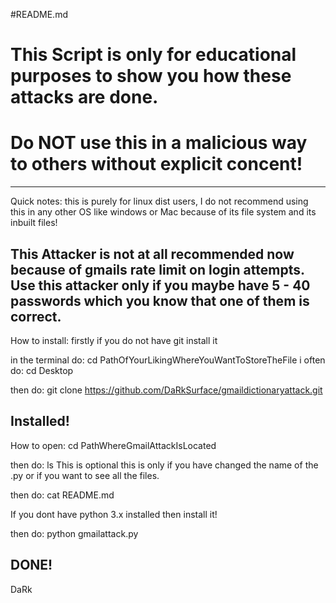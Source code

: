 #README.md
# This Script is only for educational purposes to show you how these attacks are done. 
# Do NOT use this in a malicious way to others without explicit concent!
-----------------------------------------------------------------------------------------------------------------------------------------------------------------------
Quick notes:
this is purely for linux dist users, I do not recommend using this in any other OS like windows or Mac because of its file system and its inbuilt files!

This Attacker is not at all recommended now because of gmails rate limit on login attempts. Use this attacker only if you maybe have 5 - 40 passwords which you know that one of them is correct. 
-----------------------------------------------------------------------------------------------------------------------------------------------------------------------

How to install:
firstly if you do not have git install it

in the terminal do:
cd PathOfYourLikingWhereYouWantToStoreTheFile
i often do:
cd Desktop

then do:
git clone https://github.com/DaRkSurface/gmaildictionaryattack.git


Installed!
-----------------------------------------------------------------------------------------------------------------------------------------------------------------------

How to open:
cd PathWhereGmailAttackIsLocated

then do:
ls
This is optional this is only if you have changed the name of the .py or if you want to see all the files.

then do:
cat README.md

If you dont have python 3.x installed then install it!

then do: python gmailattack.py

DONE!
-----------------------------------------------------------------------------------------------------------------------------------------------------------------------

DaRk
